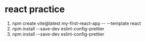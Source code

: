 # react practice

1. npm create vite@latest my-first-react-app -- --template react
2. npm install --save-dev eslint-config-prettier
3. npm install --save-dev eslint-config-prettier
